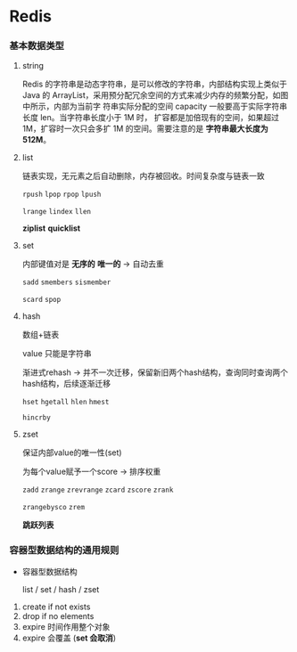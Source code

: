 Redis
===

### 基本数据类型

1. string

   Redis 的字符串是动态字符串，是可以修改的字符串，内部结构实现上类似于 Java 的 ArrayList，采用预分配冗余空间的方式来减少内存的频繁分配，如图中所示，内部为当前字 符串实际分配的空间 capacity 一般要高于实际字符串长度 len。当字符串长度小于 1M 时， 扩容都是加倍现有的空间，如果超过 1M，扩容时一次只会多扩 1M 的空间。需要注意的是 **字符串最大长度为 512M**。

2. list

   链表实现，无元素之后自动删除，内存被回收。时间复杂度与链表一致

   `rpush` `lpop` `rpop` `lpush`

   `lrange` `lindex` `llen`

   **ziplist** **quicklist**

3. set

   内部键值对是 **无序的** **唯一的** -> 自动去重

   `sadd` `smembers` `sismember` 

   `scard` `spop`

4. hash

   数组+链表

   value 只能是字符串

   渐进式rehash -> 并不一次迁移，保留新旧两个hash结构，查询同时查询两个hash结构，后续逐渐迁移

   `hset` `hgetall` `hlen` `hmest`

   `hincrby`

5. zset

   保证内部value的唯一性(set)

   为每个value赋予一个score -> 排序权重

   `zadd` `zrange` `zrevrange` `zcard` `zscore` `zrank`

   `zrangebysco` `zrem`

   **跳跃列表**



### 容器型数据结构的通用规则

- 容器型数据结构

  list / set / hash / zset

1. create if not exists
2. drop if no elements 
3. expire 时间作用整个对象
4. expire 会覆盖 (**set 会取消**)

